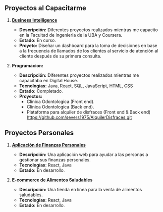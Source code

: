 ## Proyectos al Capacitarme

1. **[Business Intelligence](https://github.com/severs1975/BI)**
   - **Descripción:** Diferentes proyectos realizados mientras me capacito en la Facultad de Ingenieria de la UBA y Coursera.
   - **Estado:** En curso.
   - **Proyeto:** Diseñar un dashboard para la toma de decisiones en base a la frecuencia de llamados de los clientes al servicio de atención al cliente después de su primera consulta.
   
3. **Programacion:**
    - **Descripción:** Diferentes proyectos realizados mientras me capacitaba en Digital House.
    - **Tecnologías:** Java, React, SQL, JavaScript, HTML, CSS
    - **Estado:** Completado.
    - **Proyectos:**
      - Clinica Odontologica (Front end).
      - Clinica Odontologica (Back end).
      - Plataforma para alquiler de disfraces (Front end & Back end) https://github.com/severs1975/AlquilerDisfraces.git
  
  
## Proyectos Personales

1. **[Aplicación de Finanzas Personales](https://github.com/usuario/finanzas-personales)**
   - **Descripción:** Una aplicación web para ayudar a las personas a gestionar sus finanzas personales.
   - **Tecnologías:** React, Java
   - **Estado:** En desarrollo.
     
2. **[E-commerce de Alimentos Saludables](https://github.com/usuario/ecommerce-alimentos)**
   - **Descripción:** Una tienda en línea para la venta de alimentos saludables.
   - **Tecnologías:** React, Java
   - **Estado:** En desarrollo.
